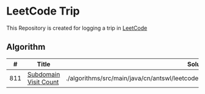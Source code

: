 # LeetCode Trip

This Repository is created for logging a trip in [LeetCode](https://leetcode.com/)

## Algorithm

 | # | Title |  Solution | Difficulty |
 |---|-------|-----------|------------|
 |811|[Subdomain Visit Count](https://leetcode.com/problems/subdomain-visit-count/description/)|./algorithms/src/main/java/cn/antswl/leetcode/algorithms/subdomainVisitCount/Solution.java| Easy|
